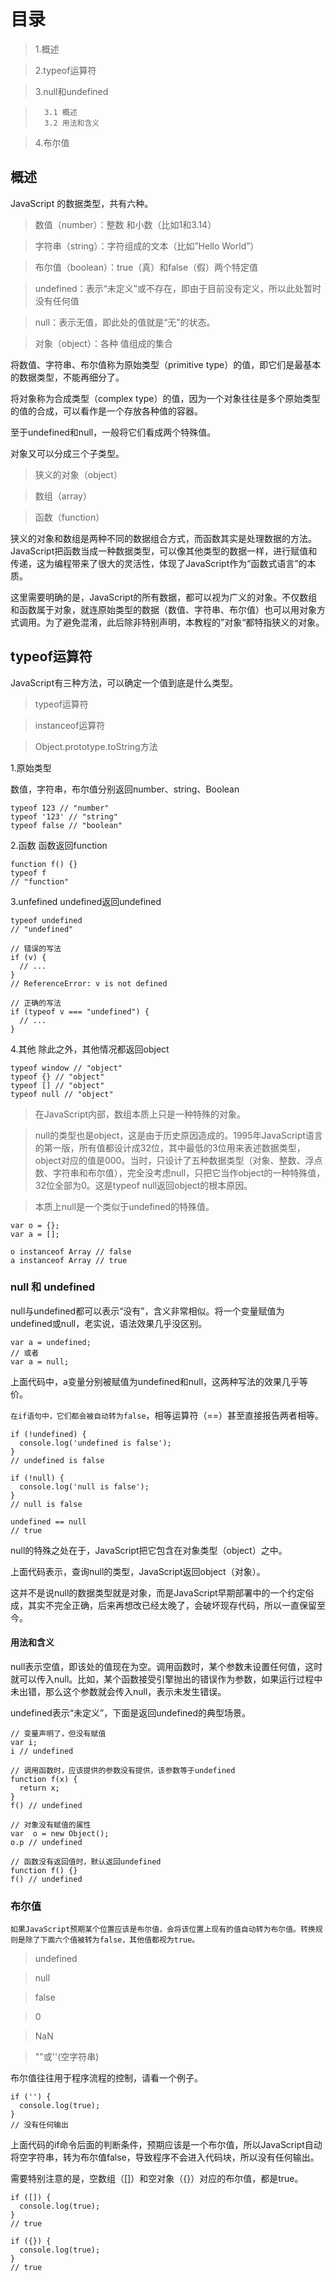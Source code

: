 # 目录 #
> 1.概述

> 2.typeof运算符

> 3.null和undefined

>       3.1 概述
>       3.2 用法和含义

> 4.布尔值

## 概述 ##

JavaScript 的数据类型，共有六种。

> 数值（number）：整数
和小数（比如1和3.14）

> 字符串（string）：字符组成的文本（比如”Hello World”）

> 布尔值（boolean）：true（真）和false（假）两个特定值

> undefined：表示“未定义”或不存在，即由于目前没有定义，所以此处暂时没有任何值

> null：表示无值，即此处的值就是“无”的状态。

> 对象（object）：各种
值组成的集合


将数值、字符串、布尔值称为原始类型（primitive type）的值，即它们是最基本的数据类型，不能再细分了。

将对象称为合成类型（complex type）的值，因为一个对象往往是多个原始类型的值的合成，可以看作是一个存放各种值的容器。

至于undefined和null，一般将它们看成两个特殊值。

对象又可以分成三个子类型。
> 狭义的对象（object）

> 数组（array）

> 函数（function）

狭义的对象和数组是两种不同的数据组合方式，而函数其实是处理数据的方法。JavaScript把函数当成一种数据类型，可以像其他类型的数据一样，进行赋值和传递，这为编程带来了很大的灵活性，体现了JavaScript作为“函数式语言”的本质。

这里需要明确的是，JavaScript的所有数据，都可以视为广义的对象。不仅数组和函数属于对象，就连原始类型的数据（数值、字符串、布尔值）也可以用对象方式调用。为了避免混淆，此后除非特别声明，本教程的”对象“都特指狭义的对象。

## typeof运算符 ##

JavaScript有三种方法，可以确定一个值到底是什么类型。

> typeof运算符

> instanceof运算符

> Object.prototype.toString方法

1.原始类型

数值，字符串，布尔值分别返回number、string、Boolean
```
typeof 123 // "number"
typeof '123' // "string"
typeof false // "boolean"
```
2.函数
函数返回function
```
function f() {}
typeof f
// "function"
```
3.unfefined
undefined返回undefined
```
typeof undefined
// "undefined"
```
```
// 错误的写法
if (v) {
  // ...
}
// ReferenceError: v is not defined

// 正确的写法
if (typeof v === "undefined") {
  // ...
}
```

4.其他
除此之外，其他情况都返回object
```
typeof window // "object"
typeof {} // "object"
typeof [] // "object"
typeof null // "object"
```

> 在JavaScript内部，数组本质上只是一种特殊的对象。

> null的类型也是object，这是由于历史原因造成的。1995年JavaScript语言的第一版，所有值都设计成32位，其中最低的3位用来表述数据类型，object对应的值是000。当时，只设计了五种数据类型（对象、整数、浮点数、字符串和布尔值），完全没考虑null，只把它当作object的一种特殊值，32位全部为0。这是typeof null返回object的根本原因。

> 本质上null是一个类似于undefined的特殊值。

```
var o = {};
var a = [];

o instanceof Array // false
a instanceof Array // true
```

### null 和 undefined ###

null与undefined都可以表示“没有”，含义非常相似。将一个变量赋值为undefined或null，老实说，语法效果几乎没区别。
```
var a = undefined;
// 或者
var a = null;
```
上面代码中，a变量分别被赋值为undefined和null，这两种写法的效果几乎等价。

`在if语句中，它们都会被自动转为false`，相等运算符（==）甚至直接报告两者相等。

```
if (!undefined) {
  console.log('undefined is false');
}
// undefined is false

if (!null) {
  console.log('null is false');
}
// null is false

undefined == null
// true
```
null的特殊之处在于，JavaScript把它包含在对象类型（object）之中。

上面代码表示，查询null的类型，JavaScript返回object（对象）。

这并不是说null的数据类型就是对象，而是JavaScript早期部署中的一个约定俗成，其实不完全正确，后来再想改已经太晚了，会破坏现存代码，所以一直保留至今。

#### 用法和含义 ####

null表示空值，即该处的值现在为空。调用函数时，某个参数未设置任何值，这时就可以传入null。比如，某个函数接受引擎抛出的错误作为参数，如果运行过程中未出错，那么这个参数就会传入null，表示未发生错误。

undefined表示“未定义”，下面是返回undefined的典型场景。
```
// 变量声明了，但没有赋值
var i;
i // undefined

// 调用函数时，应该提供的参数没有提供，该参数等于undefined
function f(x) {
  return x;
}
f() // undefined

// 对象没有赋值的属性
var  o = new Object();
o.p // undefined

// 函数没有返回值时，默认返回undefined
function f() {}
f() // undefined
```

### 布尔值 ###

`如果JavaScript预期某个位置应该是布尔值，会将该位置上现有的值自动转为布尔值。转换规则是除了下面六个值被转为false，其他值都视为true。`

> undefined

> null

> false

> 0

> NaN

> ""或''(空字符串)

布尔值往往用于程序流程的控制，请看一个例子。
```
if ('') {
  console.log(true);
}
// 没有任何输出
```

上面代码的if命令后面的判断条件，预期应该是一个布尔值，所以JavaScript自动将空字符串，转为布尔值false，导致程序不会进入代码块，所以没有任何输出。

需要特别注意的是，空数组（[]）和空对象（{}）对应的布尔值，都是true。

```
if ([]) {
  console.log(true);
}
// true

if ({}) {
  console.log(true);
}
// true
```
